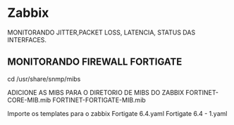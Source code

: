 # Zabbix
MONITORANDO JITTER,PACKET LOSS, LATENCIA, STATUS DAS INTERFACES.

MONITORANDO FIREWALL FORTIGATE
------------------------------------------------------------------
cd /usr/share/snmp/mibs

ADICIONE AS MIBS PARA O DIRETORIO DE MIBS DO ZABBIX
FORTINET-CORE-MIB.mib
FORTINET-FORTIGATE-MIB.mib

Importe os templates para o zabbix
Fortigate 6.4.yaml
Fortigate 6.4 - 1.yaml
